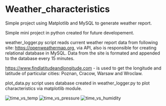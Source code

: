 # Weather_characteristics
Simple project using Matplotlib and MySQL to generate weather report.

Simple mini project in python created for future developement. 

weather_logger.py script reads current weather report data from following site: https://openweathermap.org, via
API, also is responsible for creating relational database in MySQL. Data from the site is formated and appended to the database every 15 minutes.

https://www.findlatitudeandlongitude.com - is used to get the longitude and latitude of particular cities: Poznan, Cracow, Warsaw and Wroclaw. 

plot_data.py script uses database created in weather_logger.py to plot characteristics via matplotlib module.

![time_vs_temp](https://user-images.githubusercontent.com/112077671/186935636-85c9d087-aa58-44c8-84ed-6b3651574202.JPG)
![time_vs_pressure](https://user-images.githubusercontent.com/112077671/186935646-b3e78bf5-7b0c-49c1-b9b9-f7d1ea7c49e1.JPG)
![time_vs_humidity](https://user-images.githubusercontent.com/112077671/186935654-f03a2f6a-7f27-4585-8861-d3c23090dffc.JPG)

